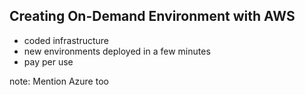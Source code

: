 ##  Creating On-Demand Environment with AWS

* coded infrastructure
* new environments deployed in a few minutes
* pay per use

note:
    Mention Azure too
